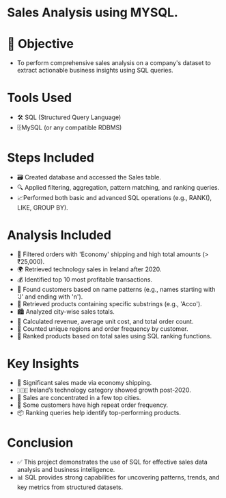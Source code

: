 # Sales Analysis using MYSQL.
# 📌 Objective
- To perform comprehensive sales analysis on a company's dataset to extract actionable business insights using SQL queries.
# Tools Used
- 🛠 SQL (Structured Query Language)
- 🗄MySQL (or any compatible RDBMS)
# Steps Included
- 🗃 Created database and accessed the Sales table.
- 🔍 Applied filtering, aggregation, pattern matching, and ranking queries.
- 📈Performed both basic and advanced SQL operations (e.g., RANK(), LIKE, GROUP BY).
# Analysis Included
- 🚚 Filtered orders with 'Economy' shipping and high total amounts (> ₹25,000).  
- 🌍 Retrieved technology sales in Ireland after 2020.  
- 💰 Identified top 10 most profitable transactions.  
- 👤 Found customers based on name patterns (e.g., names starting with 'J' and ending with 'n').  
- 🛒 Retrieved products containing specific substrings (e.g., 'Acco').  
- 🏙 Analyzed city-wise sales totals.  
- 🧾 Calculated revenue, average unit cost, and total order count.  
- 🔢 Counted unique regions and order frequency by customer.  
- 🥇 Ranked products based on total sales using SQL ranking functions.
# Key Insights
- 💸 Significant sales made via economy shipping.  
- 🇮🇪 Ireland’s technology category showed growth post-2020.  
- 🌆 Sales are concentrated in a few top cities.  
- 👥 Some customers have high repeat order frequency.  
- 📦 Ranking queries help identify top-performing products.
# Conclusion
- ✅ This project demonstrates the use of SQL for effective sales data analysis and business intelligence.  
- 📊 SQL provides strong capabilities for uncovering patterns, trends, and key metrics from structured datasets.
